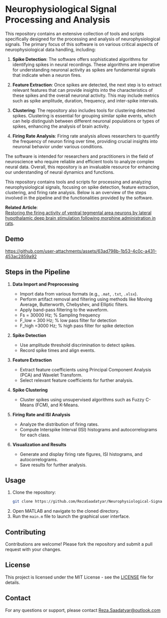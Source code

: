 # Neurophysiological Signal Processing and Analysis
This repository contains an extensive collection of tools and scripts specifically designed for the processing and analysis of neurophysiological signals. The primary focus of this software is on various critical aspects of neurophysiological data handling, including:

1. **Spike Detection**: The software offers sophisticated algorithms for identifying spikes in neural recordings. These algorithms are imperative for understanding neuronal activity as spikes are fundamental signals that indicate when a neuron fires.

2. **Feature Extraction**: Once spikes are detected, the next step is to extract relevant features that can provide insights into the characteristics of these spikes and the overall neuronal activity. This may include metrics such as spike amplitude, duration, frequency, and inter-spike intervals.

3. **Clustering**: The repository also includes tools for clustering detected spikes. Clustering is essential for grouping similar spike events, which can help distinguish between different neuronal populations or types of spikes, enhancing the analysis of brain activity.

4. **Firing Rate Analysis**: Firing rate analysis allows researchers to quantify the frequency of neuron firing over time, providing crucial insights into neuronal behavior under various conditions.

The software is intended for researchers and practitioners in the field of neuroscience who require reliable and efficient tools to analyze complex neural data. Overall, this repository is an invaluable resource for enhancing our understanding of neural dynamics and functions.

This repository contains tools and scripts for processing and analyzing neurophysiological signals, focusing on spike detection, feature extraction, clustering, and firing rate analysis. Below is an overview of the steps involved in the pipeline and the functionalities provided by the software.




**Related Article**:<br/>
[Restoring the firing activity of ventral tegmental area neurons by lateral hypothalamic deep brain stimulation following morphine administration in rats](https://www.sciencedirect.com/science/article/abs/pii/S0031938423001348).

## Demo
https://github.com/user-attachments/assets/63ad798b-1b53-4c0c-a431-453ac2859a92

## Steps in the Pipeline

1. **Data Import and Preprocessing**
   - Import data from various formats (e.g., `.mat`, `.txt`, `.xlsx`).
   - Perform artifact removal and filtering using methods like Moving Average, Butterworth, Chebyshev, and Elliptic filters.
   - Apply band-pass filtering to the waveform.
   - Fs = 30000 Hz;                 % Sampling frequency  
   - F_low = 300 Hz;                % low pass filter for detection  
   - F_high =3000 Hz;               % high pass filter for spike detection  

2. **Spike Detection**
   - Use amplitude threshold discrimination to detect spikes.
   - Record spike times and align events.

3. **Feature Extraction**
   - Extract feature coefficients using Principal Component Analysis (PCA) and Wavelet Transform.
   - Select relevant feature coefficients for further analysis.

4. **Spike Clustering**
   - Cluster spikes using unsupervised algorithms such as Fuzzy C-Means (FCM), and K-Means.

5. **Firing Rate and ISI Analysis**
   - Analyze the distribution of firing rates.
   - Compute Interspike Interval (ISI) histograms and autocorrelograms for each class.

6. **Visualization and Results**
   - Generate and display firing rate figures, ISI histograms, and autocorrelograms.
   - Save results for further analysis.

## Usage

1. Clone the repository:
   ```bash
   git clone https://github.com/RezaSaadatyar/Neurophysiological-Signal-Processing-and-Analysis
   ```
2. Open MATLAB and navigate to the cloned directory.
3. Run the `main.m` file to launch the graphical user interface.

## Contributing

Contributions are welcome! Please fork the repository and submit a pull request with your changes.

## License

This project is licensed under the MIT License - see the [LICENSE](LICENSE) file for details.

## Contact

For any questions or support, please contact Reza.Saadatyar@outlook.com
